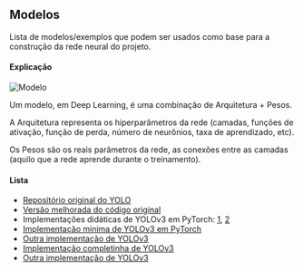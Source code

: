 ## Modelos

Lista de modelos/exemplos que podem ser usados como base para a construção da rede neural do projeto.

#### Explicação

![Modelo](../../master/.assets/modelo.png)

Um modelo, em Deep Learning, é uma combinação de Arquitetura + Pesos.

A Arquitetura representa os hiperparâmetros da rede (camadas, funções de ativação, função de perda, número de neurônios, taxa de aprendizado, etc).

Os Pesos são os reais parâmetros da rede, as conexões entre as camadas (aquilo que a rede aprende durante o treinamento).

#### Lista

- [Repositório original do YOLO](https://github.com/pjreddie/darknet)
- [Versão melhorada do código original](https://github.com/AlexeyAB/darknet)
- Implementações didáticas de YOLOv3 em PyTorch: [1](https://github.com/ayooshkathuria/YOLO_v3_tutorial_from_scratch), [2](https://github.com/ayooshkathuria/YOLO_v3_tutorial_from_scratch)
- [Implementação mínima de YOLOv3 em PyTorch](https://github.com/eriklindernoren/PyTorch-YOLOv3)
- [Outra implementação de YOLOv3](https://github.com/ultralytics/yolov3)
- [Implementação completinha de YOLOv3](https://github.com/westerndigitalcorporation/YOLOv3-in-PyTorch)
- [Outra implementação de YOLOv3](https://github.com/BobLiu20/YOLOv3_PyTorch)
